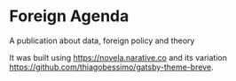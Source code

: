 # Foreign Agenda

A publication about data, foreign policy and theory

It was built using https://novela.narative.co and its variation https://github.com/thiagobessimo/gatsby-theme-breve.